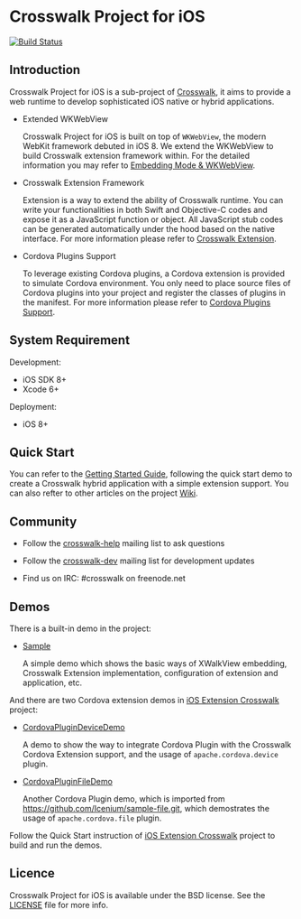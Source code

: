 # Crosswalk Project for iOS

[![Build Status](https://travis-ci.org/crosswalk-project/crosswalk-ios.svg?branch=master)](https://travis-ci.org/crosswalk-project/crosswalk-ios)

## Introduction

Crosswalk Project for iOS is a sub-project of [Crosswalk](https://crosswalk-project.org/), it aims to provide a web runtime to develop sophisticated iOS native or hybrid applications.

* Extended WKWebView

  Crosswalk Project for iOS is built on top of `WKWebView`, the modern WebKit framework debuted in iOS 8. We extend the WKWebView to build Crosswalk extension framework within. For the detailed information you may refer to [Embedding Mode & WKWebView](https://github.com/crosswalk-project/crosswalk-ios/wiki/Embedding-Mode-&-Native-APIs).

* Crosswalk Extension Framework

  Extension is a way to extend the ability of Crosswalk runtime. You can write your functionalities in both Swift and Objective-C codes and expose it as a JavaScript function or object. All JavaScript stub codes can be generated automatically under the hood based on the native interface. For more information please refer to [Crosswalk Extension](https://github.com/crosswalk-project/crosswalk-ios/wiki/Extensions).

* Cordova Plugins Support

  To leverage existing Cordova plugins, a Cordova extension is provided to simulate Cordova environment. You only need to place source files of Cordova plugins into your project and register the classes of plugins in the manifest. For more information please refer to [Cordova Plugins Support](https://github.com/crosswalk-project/crosswalk-ios/wiki/Cordova-Plugin-Support).

## System Requirement

Development:
* iOS SDK 8+
* Xcode 6+

Deployment:
* iOS 8+

## Quick Start

You can refer to the [Getting Started Guide](https://github.com/crosswalk-project/crosswalk-ios/wiki/Getting-Started-With-Crosswalk-for-iOS), following the quick start demo to create a Crosswalk hybrid application with a simple extension support. You can also refter to other articles on the project [Wiki](https://github.com/crosswalk-project/crosswalk-ios/wiki).

## Community

* Follow the [crosswalk-help](https://lists.crosswalk-project.org/mailman/listinfo/crosswalk-help) mailing list to ask questions

* Follow the [crosswalk-dev](https://lists.crosswalk-project.org/mailman/listinfo/crosswalk-dev) mailing list for development updates

* Find us on IRC: #crosswalk on freenode.net

## Demos
There is a built-in demo in the project:

* [Sample](Demos/Sample)

	A simple demo which shows the basic ways of XWalkView embedding, Crosswalk Extension implementation, configuration of extension and application, etc.

And there are two Cordova extension demos in [iOS Extension Crosswalk](https://github.com/crosswalk-project/ios-extensions-crosswalk) project:

* [CordovaPluginDeviceDemo](https://github.com/crosswalk-project/ios-extensions-crosswalk/tree/master/demos/CordovaPluginDeviceDemo)

	A demo to show the way to integrate Cordova Plugin with the Crosswalk Cordova Extension support, and the usage of `apache.cordova.device` plugin.

* [CordovaPluginFileDemo](https://github.com/crosswalk-project/ios-extensions-crosswalk/tree/master/demos/CordovaPluginFileDemo)

	Another Cordova Plugin demo, which is imported from https://github.com/Icenium/sample-file.git, which demostrates the usage of `apache.cordova.file` plugin.

Follow the Quick Start instruction of [iOS Extension Crosswalk](https://github.com/crosswalk-project/ios-extensions-crosswalk) project to build and run the demos.

## Licence
Crosswalk Project for iOS is available under the BSD license. See the [LICENSE](LICENSE) file for more info.
